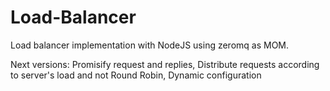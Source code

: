 Load-Balancer
=============

Load balancer implementation with NodeJS using zeromq as MOM.

Next versions:
Promisify request and replies, Distribute requests according to server's load and not Round Robin, Dynamic configuration
